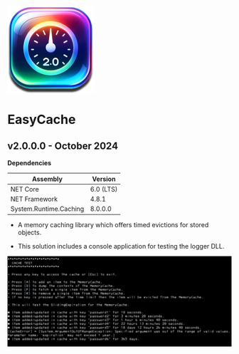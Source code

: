 ![Icon](AppIcon.png) 
# EasyCache



## v2.0.0.0 - October 2024
**Dependencies**

| Assembly | Version |
| ---- | ---- |
| NET Core | 6.0 (LTS) |
| NET Framework | 4.8.1 |
| System.Runtime.Caching | 8.0.0.0 |

- A memory caching library which offers timed evictions for stored objects.

- This solution includes a console application for testing the logger DLL.

![Screenshot](Screenshot.png)
